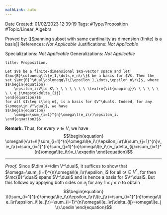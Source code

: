 ```yaml
---
mathLink: auto
---
```


<div class="topSpace"></div>

Date Created: 01/02/2023 12:39:19
Tags: #Type/Proposition #Topic/Linear_Algebra

Proved by: [[Spanning subset with same cardinality as dimension (finite) is a basis]]
References: _Not Applicable_
Justifications: _Not Applicable_

Specializations: _Not Applicable_
Generalizations: _Not Applicable_

``` ad-Proposition
title: Proposition.

Let $V$ be a finite-dimensional $K$-vector space and let $\mc{B}\coloneqq\l\{e_1,\dots,e_n\r\}$ be a basis for $V$. Then the set $\mc{B}^\dual\coloneqq\l\{\epsilon_1,\dots,\epsilon_n\r\}$, where
$$\begin{equation}
    \epsilon_i:V\to K\ \ \ \ \ \ \ \ \textrm{\it{mapping}}\ \ \ \ \ \ \ \ e_j\mapsto\delta_{ij}
\end{equation}$$
for all $1\leq i\leq n$, is a basis for $V^\dual$. Indeed, for any $\omega\in V^\dual$, we have
$$\begin{equation}
    \omega=\sum_{i=1}^{n}\omega\l(e_i\r)\epsilon_i.
\end{equation}$$

```

**Remark.** Thus, for every $v\in V$, we have
$$\begin{equation}
    \omega\l(v\r)=\l(\sum_{i=1}^{n}\omega\l(e_i\r)\epsilon_i\r)\l(\sum_{j=1}^{n}v_ie_i\r)=\sum_{i=1}^{n}\sum_{j=1}^{n}\omega\l(e_i\r)v_j\delta_{ij}=\sum_{i=1}^{n}\omega\l(e_i\r)v_i.\exqedin
\end{equation}$$

---

<i>Proof.</i> Since $\dim V=\dim V^\dual$, it suffices to show that $\omega=\sum_{i=1}^{n}\omega\l(e_i\r)\epsilon_i$ for all $\omega\in V^\ast$, for then $\mc{B}^\dual$ spans $V^\dual$ and is hence a basis for $V^\dual$. But this follows by applying both sides on $e_j$ for any $1\leq j\leq n$ to obtain
$$\begin{equation}
    \l(\sum_{i=1}^{n}\omega\l(e_i\r)\epsilon_i\r)\l(e_j\r)=\sum_{i=1}^{n}\omega\l(e_i\r)\epsilon_i\l(e_j\r)=\sum_{i=1}^{n}\omega\l(e_i\r)\delta_{ij}=\omega\l(e_j\r).\qedin
\end{equation}$$
